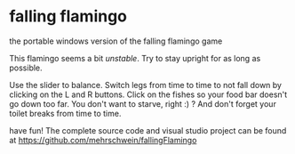 # falling flamingo
the portable windows version of the falling flamingo game

This flamingo seems a bit *unstable*.
Try to stay upright for as long as possible.

Use the slider to balance.
Switch legs from time to time to not fall down by clicking on the L and R buttons.
Click on the fishes so your food bar doesn't go down too far. You don't want to starve, right :) ?
And don't forget your toilet breaks from time to time.

have fun!
The complete source code and visual studio project can be found at https://github.com/mehrschwein/fallingFlamingo
